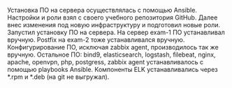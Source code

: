 Установка ПО на сервера осуществлялась с помощью Ansible. Настройки и роли взял с своего учебного репозитория GitHub. Далее внес изменения под новую инфраструктуру и подготовил новые роли. Запустил установку ПО на сервера. На сервер exam-1 ПО устанавливал вручную. Postfix на exam-2 тоже устанавливался вручную. Конфигурирование ПО, исключая zabbix agent, производилось так же вручную. Остальное ПО: bind9, elasticsearch, logstash, filebeat, nginx, apache, openvpn, php, postgress, zabbix agent устанавливалось с помощью playbooks Ansible. Компоненты ELK устанавливались через *.rpm и *.deb (на git не выгружал).
